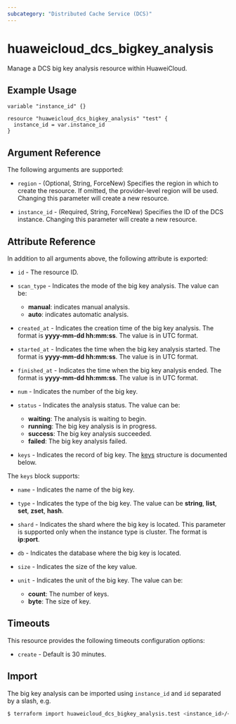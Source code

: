 ```yaml
---
subcategory: "Distributed Cache Service (DCS)"
---
```


# huaweicloud_dcs_bigkey_analysis

Manage a DCS big key analysis resource within HuaweiCloud.

## Example Usage

```hcl
variable "instance_id" {}

resource "huaweicloud_dcs_bigkey_analysis" "test" {
  instance_id = var.instance_id
}
```

## Argument Reference

The following arguments are supported:

* `region` - (Optional, String, ForceNew) Specifies the region in which to create the resource.
  If omitted, the provider-level region will be used. Changing this parameter will create a new resource.

* `instance_id` - (Required, String, ForceNew) Specifies the ID of the DCS instance.
  Changing this parameter will create a new resource.

## Attribute Reference

In addition to all arguments above, the following attribute is exported:

* `id` - The resource ID.

* `scan_type` - Indicates the mode of the big key analysis. The value can be:
  + **manual**: indicates manual analysis.
  + **auto**: indicates automatic analysis.

* `created_at` - Indicates the creation time of the big key analysis. The format is **yyyy-mm-dd hh:mm:ss**.
  The value is in UTC format.

* `started_at` - Indicates the time when the big key analysis started. The format is **yyyy-mm-dd hh:mm:ss**.
  The value is in UTC format.

* `finished_at` - Indicates the time when the big key analysis ended. The format is **yyyy-mm-dd hh:mm:ss**.
  The value is in UTC format.

* `num` - Indicates the number of the big key.

* `status` - Indicates the analysis status. The value can be:
  + **waiting**: The analysis is waiting to begin.
  + **running**: The big key analysis is in progress.
  + **success**: The big key analysis succeeded.
  + **failed**: The big key analysis failed.

* `keys` - Indicates the record of big key.
  The [keys](#dcs_big_keys) structure is documented below.

<a name="dcs_big_keys"></a>
The `keys` block supports:

* `name` - Indicates the name of the big key.

* `type` - Indicates the type of the big key. The value can be **string**, **list**, **set**, **zset**, **hash**.

* `shard` - Indicates the shard where the big key is located.
  This parameter is supported only when the instance type is cluster. The format is **ip:port**.

* `db` - Indicates the database where the big key is located.

* `size` - Indicates the size of the key value.

* `unit` - Indicates the unit of the big key. The value can be:
  + **count**: The number of keys.
  + **byte**: The size of key.

## Timeouts

This resource provides the following timeouts configuration options:

* `create` - Default is 30 minutes.

## Import

The big key analysis can be imported using `instance_id` and `id` separated by a slash, e.g.

```bash
$ terraform import huaweicloud_dcs_bigkey_analysis.test <instance_id>/<id>
```
